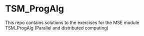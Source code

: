 # TSM_ProgAlg

This repo contains solutions to the exercises for the MSE module TSM_ProgAlg
(Parallel and distributed computing)

